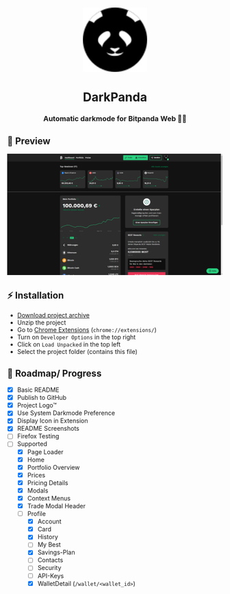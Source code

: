 <p align="center">
  <img height="150" src="./panda.svg">
  <h1 align="center">DarkPanda</h1>
  <h3 align="center">Automatic darkmode for Bitpanda Web 🐼🌑</h3>
</p>

## 👀 Preview
![Dashboard Sample Screenshot](./sample_screenshot.png)

## ⚡ Installation
- [Download project archive](https://github.com/philippdormann/bitpanda_darkmode/archive/refs/heads/main.zip)
- Unzip the project
- Go to [Chrome Extensions](chrome://extensions/) (`chrome://extensions/`)
- Turn on `Developer Options` in the top right
- Click on `Load Unpacked` in the top left
- Select the project folder (contains this file)

## 🏴 Roadmap/ Progress
- [x] Basic README
- [x] Publish to GitHub
- [x] Project Logo™
- [x] Use System Darkmode Preference
- [x] Display Icon in Extension
- [x] README Screenshots
- [ ] Firefox Testing
- [ ] Supported
  - [x] Page Loader
  - [x] Home
  - [x] Portfolio Overview
  - [x] Prices
  - [x] Pricing Details
  - [x] Modals
  - [x] Context Menus
  - [x] Trade Modal Header
  - [ ] Profile
    - [x] Account
    - [x] Card
    - [x] History
    - [ ] My Best
    - [x] Savings-Plan
    - [ ] Contacts
    - [ ] Security
    - [ ] API-Keys
    - [x] WalletDetail (`/wallet/<wallet_id>`)